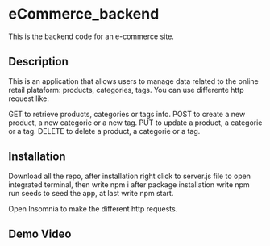 # eCommerce_backend
This is the backend code for an e-commerce site.

## Description
This is an application that allows users to manage data related to the online retail plataform: products, categories, tags. You can use differente http request like: 

GET to retrieve products, categories or tags info. 
POST to create a new product, a new categorie or a new tag. 
PUT to update a product, a categorie or a tag. 
DELETE to delete a product, a categorie or a tag.

## Installation 
Download all the repo, after installation right click to server.js file to open integrated terminal, then write npm i after package installation write npm run seeds to seed the app, at last write npm start.

Open Insomnia to make the different http requests.

## Demo Video